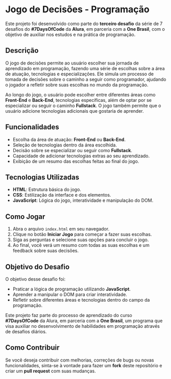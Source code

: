 # Jogo de Decisões - Programação

Este projeto foi desenvolvido como parte do **terceiro desafio** da série de 7 desafios do **#7DaysOfCode** da **Alura**, em parceria com a **One Brasil**, com o objetivo de auxiliar nos estudos e na prática de programação.

## Descrição

O jogo de decisões permite ao usuário escolher sua jornada de aprendizado em programação, fazendo uma série de escolhas sobre a área de atuação, tecnologias e especializações. Ele simula um processo de tomada de decisões sobre o caminho a seguir como programador, ajudando o jogador a refletir sobre suas escolhas no mundo da programação.

Ao longo do jogo, o usuário pode escolher entre diferentes áreas como **Front-End** e **Back-End**, tecnologias específicas, além de optar por se especializar ou seguir o caminho **Fullstack**. O jogo também permite que o usuário adicione tecnologias adicionais que gostaria de aprender.

## Funcionalidades

- Escolha da área de atuação: **Front-End** ou **Back-End**.
- Seleção de tecnologias dentro da área escolhida.
- Decisão sobre se especializar ou seguir como **Fullstack**.
- Capacidade de adicionar tecnologias extras ao seu aprendizado.
- Exibição de um resumo das escolhas feitas ao final do jogo.

## Tecnologias Utilizadas

- **HTML**: Estrutura básica do jogo.
- **CSS**: Estilização da interface e dos elementos.
- **JavaScript**: Lógica do jogo, interatividade e manipulação do DOM.

## Como Jogar

1. Abra o arquivo `index.html` em seu navegador.
2. Clique no botão **Iniciar Jogo** para começar a fazer suas escolhas.
3. Siga as perguntas e selecione suas opções para concluir o jogo.
4. Ao final, você verá um resumo com todas as suas escolhas e um feedback sobre suas decisões.

## Objetivo do Desafio

O objetivo desse desafio foi:
- Praticar a lógica de programação utilizando **JavaScript**.
- Aprender a manipular o DOM para criar interatividade.
- Refletir sobre diferentes áreas e tecnologias dentro do campo da programação.

Este projeto faz parte do processo de aprendizado do curso **#7DaysOfCode** da Alura, em parceria com a **One Brasil**, um programa que visa auxiliar no desenvolvimento de habilidades em programação através de desafios diários.

## Como Contribuir

Se você deseja contribuir com melhorias, correções de bugs ou novas funcionalidades, sinta-se à vontade para fazer um **fork** deste repositório e criar um **pull request** com suas mudanças.

